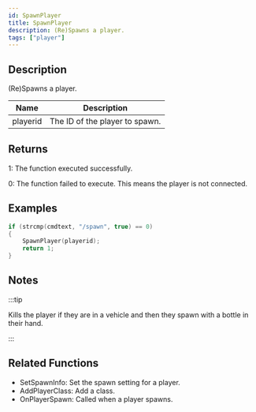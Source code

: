 ```yaml
---
id: SpawnPlayer
title: SpawnPlayer
description: (Re)Spawns a player.
tags: ["player"]
---
```


<TagLinks />

## Description

(Re)Spawns a player.

| Name     | Description                    |
| -------- | ------------------------------ |
| playerid | The ID of the player to spawn. |

## Returns

1: The function executed successfully.

0: The function failed to execute. This means the player is not connected.

## Examples

```c
if (strcmp(cmdtext, "/spawn", true) == 0)
{
    SpawnPlayer(playerid);
    return 1;
}
```

## Notes

:::tip

Kills the player if they are in a vehicle and then they spawn with a bottle in their hand.

:::

## Related Functions

- SetSpawnInfo: Set the spawn setting for a player.
- AddPlayerClass: Add a class.
- OnPlayerSpawn: Called when a player spawns.

